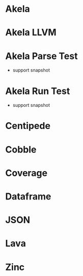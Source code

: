 # Akela

# Akela LLVM

# Akela Parse Test
* support snapshot

# Akela Run Test
* support snapshot

# Centipede

# Cobble

# Coverage

# Dataframe

# JSON

# Lava

# Zinc

